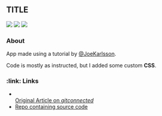 <h2>TITLE</h2>

![](https://img.shields.io/github/last-commit/arthurfincham/react_spotify_player)
![](https://img.shields.io/github/languages/count/arthurfincham/react_spotify_player)
![](https://img.shields.io/github/languages/code-size/arthurfincham/react_spotify_player)

<h3>About</h3>

App made using a tutorial by [@JoeKarlsson](https://github.com/JoeKarlsson).

Code is mostly as instructed, but I added some custom **CSS**.

<h3>:link: Links</h3>

<ul>
  <li></li><a href="https://levelup.gitconnected.com/how-to-build-a-spotify-player-with-react-in-15-minutes-7e01991bc4b6">Original Article on <i>gitconnected</i></a></li>
  <li><a href="https://github.com/JoeKarlsson/react-spotify-player">Repo containing source code</a></li>
</ul>